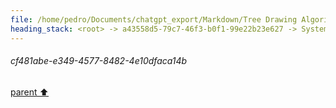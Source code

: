 ```yaml
---
file: /home/pedro/Documents/chatgpt_export/Markdown/Tree Drawing Algorithm Search.md
heading_stack: <root> -> a43558d5-79c7-46f3-b0f1-99e22b23e627 -> System -> 33a42fa2-b0b3-46e8-9bf2-85d30cb3a9c5 -> System -> aaa27982-f850-4f45-aae3-545df85f2ca8 -> User -> 46d6fb60-ab9d-4b86-ae8a-0855fecfae6f -> Assistant -> 0a675ec5-e45e-4ab5-8544-bc576ac53d73 -> Tool -> 3a25386a-2ad6-4da1-ae93-16ab6e3d9c51 -> Assistant -> cf481abe-e349-4577-8482-4e10dfaca14b
---
```

###### cf481abe-e349-4577-8482-4e10dfaca14b
[parent ⬆️](#3a25386a-2ad6-4da1-ae93-16ab6e3d9c51)
